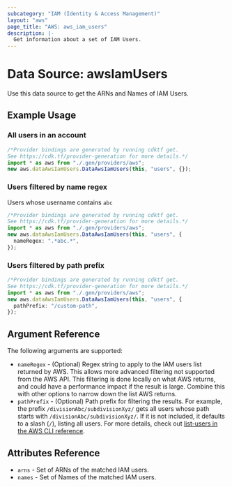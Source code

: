 ```yaml
---
subcategory: "IAM (Identity & Access Management)"
layout: "aws"
page_title: "AWS: aws_iam_users"
description: |-
  Get information about a set of IAM Users.
---
```


# Data Source: awsIamUsers

Use this data source to get the ARNs and Names of IAM Users.

## Example Usage

### All users in an account

```typescript
/*Provider bindings are generated by running cdktf get.
See https://cdk.tf/provider-generation for more details.*/
import * as aws from "./.gen/providers/aws";
new aws.dataAwsIamUsers.DataAwsIamUsers(this, "users", {});

```

### Users filtered by name regex

Users whose username contains `abc`

```typescript
/*Provider bindings are generated by running cdktf get.
See https://cdk.tf/provider-generation for more details.*/
import * as aws from "./.gen/providers/aws";
new aws.dataAwsIamUsers.DataAwsIamUsers(this, "users", {
  nameRegex: ".*abc.*",
});

```

### Users filtered by path prefix

```typescript
/*Provider bindings are generated by running cdktf get.
See https://cdk.tf/provider-generation for more details.*/
import * as aws from "./.gen/providers/aws";
new aws.dataAwsIamUsers.DataAwsIamUsers(this, "users", {
  pathPrefix: "/custom-path",
});

```

## Argument Reference

The following arguments are supported:

* `nameRegex` - (Optional) Regex string to apply to the IAM users list returned by AWS. This allows more advanced filtering not supported from the AWS API. This filtering is done locally on what AWS returns, and could have a performance impact if the result is large. Combine this with other options to narrow down the list AWS returns.
* `pathPrefix` - (Optional) Path prefix for filtering the results. For example, the prefix `/divisionAbc/subdivisionXyz/` gets all users whose path starts with `/divisionAbc/subdivisionXyz/`. If it is not included, it defaults to a slash (`/`), listing all users. For more details, check out [list-users in the AWS CLI reference][1].

## Attributes Reference

* `arns` - Set of ARNs of the matched IAM users.
* `names` - Set of Names of the matched IAM users.

[1]: https://awscli.amazonaws.com/v2/documentation/api/latest/reference/iam/list-users.html
